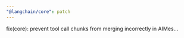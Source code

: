 ```yaml
---
"@langchain/core": patch
---
```


fix(core): prevent tool call chunks from merging incorrectly in AIMes…
